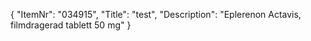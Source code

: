 {
  "ItemNr": "034915",
  "Title": "test",
  "Description": "Eplerenon Actavis, filmdragerad tablett 50 mg"
}
